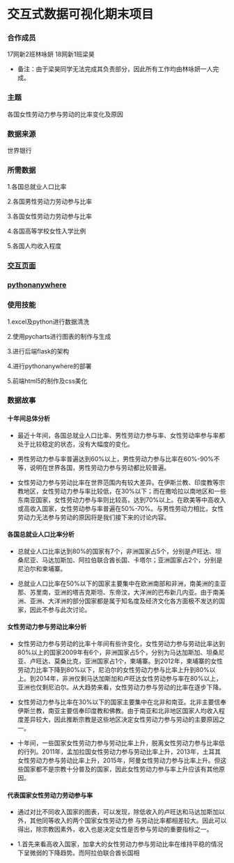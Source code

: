 # 交互式数据可视化期末项目

### 合作成员

17网新2班林咏妍    18网新1班梁昊

- 备注：由于梁昊同学无法完成其负责部分，因此所有工作均由林咏妍一人完成。

### 主题

各国女性劳动力参与劳动的比率变化及原因

### 数据来源

世界银行

### 所需数据
           
1.各国总就业人口比率
           
2.各国男性劳动力劳动参与比率
           
3.各国女性劳动力劳动参与比率
           
4.各国高等学校女性入学比例
           
5.各国人均收入程度

### [交互页面](https://vin1003.github.io/female_labor/)

### [pythonanywhere](totoro1003.pythonanywhere.com)

### 使用技能 

1.excel及python进行数据清洗

2.使用pycharts进行图表的制作与生成

3.进行后端flask的架构

4.进行pythonanywhere的部署

5.前端html5的制作及css美化

### 数据故事

#### 十年间总体分析

- 最近十年间，各国总就业人口比率、男性劳动力参与率、女性劳动率参与率都处于比较稳定的状态，没有大幅度的变化。

- 男性劳动力参与率普遍达到60%以上，男性劳动力参与比率在60%-90%不等，说明在世界各国，男性劳动力参与劳动都比较普遍。

- 女性劳动力参与劳动比率在世界范围内有较大差异。在伊斯兰教、印度教等宗教地区，女性劳动力参与率比较低，在30%以下；而在撒哈拉以南地区和一些东南亚国家，女性劳动力参与率则比较高，达到70%以上。在欧美等中高收入或高收入国家，女性劳动参与率普遍在50%-70%。与男性劳动力相比，女性劳动力无法参与劳动的原因将是我们接下来的讨论内容。

#### 各国总就业人口比率分析

- 总就业人口比率达到80%的国家有7个，非洲国家占5个，分别是卢旺达、坦桑尼亚、马达加斯加、阿拉伯联合酋长国、卡塔尔；亚洲国家占2个，分别是尼泊尔和柬埔寨。

- 总就业人口比率在50%以下的国家主要集中在欧洲南部和非洲，南美洲的圭亚那、苏里南，亚洲的塔吉克斯坦、东帝汶，大洋洲的巴布新几内亚。由于南美洲、亚洲、大洋洲的部分国家都是属于知名度及经济文化各方面极不发达的国家，因此不参与此次讨论。

#### 女性劳动力参与劳动比率分析

- 女性劳动力参与劳动的比率十年间有些许变化，女性劳动力参与劳动比率达到80%以上的国家2009年有6个，非洲国家占5个，分别为马达加斯加、坦桑尼亚、卢旺达、莫桑比克，亚洲国家占1个，柬埔寨。到2012年，柬埔寨的女性劳动力比率下降到80%以下，尼泊尔的女性劳动力参与比率上升到80%以上。到2014年，非洲仅剩马达加斯加和卢旺达女性劳动参与率在80%以上，亚洲也仅剩尼泊尔。从大趋势来看，女性劳动力参与劳动的比率在逐步下降。

- 女性劳动力参与比率在30%以下的国家主要集中在北非和南亚。北非主要信奉伊斯兰教，南亚主要信奉印度教和佛教。由于南亚和北非地区国家人均收入程度差异较大，因此推断宗教是这些地区决定女性劳动力参与劳动的主要原因之一。

- 十年间，一些国家女性劳动力参与劳动比率上升，脱离女性劳动力参与比率低的行列。2011年，孟加拉国女性劳动力参与劳动比率上升，2013年，土耳其女性劳动力参与劳动比率上升，2015年，阿曼女性劳动力参与比率上升。但这些国家都不是宗教十分普及的国家，因此女性劳动力参与率上升应该有其他原因。

#### 代表国家女性劳动力劳动参与率

- 通过对比不同收入国家的图表，可以发现，除低收入的卢旺达和马达加斯加以外，其他同等收入的两个国家女性劳动力参
与劳动比率都相差较大。因此可以得出，除宗教因素外，收入也是决定女性是否参与劳动的重要指标之一。

- 1.首先来看高收入国家，加拿大的女性劳动力参与劳动比率在维持平稳的情况下呈微弱的下降趋势。而阿拉伯联合酋长国相
